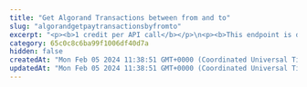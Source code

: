 ```yaml
---
title: "Get Algorand Transactions between from and to"
slug: "algorandgetpaytransactionsbyfromto"
excerpt: "<p><b>1 credit per API call</b></p>\n<p><b>This endpoint is deprecated.</b></p><br/>\n<p>Get Algorand transaction by specified period of time.</p>"
category: 65c0c8c6ba99f1006df40d7a
hidden: false
createdAt: "Mon Feb 05 2024 11:38:51 GMT+0000 (Coordinated Universal Time)"
updatedAt: "Mon Feb 05 2024 11:38:51 GMT+0000 (Coordinated Universal Time)"
---
```


